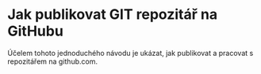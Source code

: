 # Jak publikovat GIT repozitář na GitHubu

Účelem tohoto jednoduchého návodu je ukázat, jak publikovat a pracovat s 
repozitářem na github.com.
